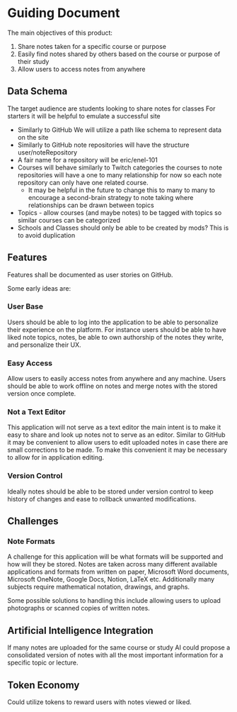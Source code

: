 # Guiding Document

The main objectives of this product:

1. Share notes taken for a specific course or purpose
2. Easily find notes shared by others based on the course or purpose of their study
3. Allow users to access notes from anywhere

## Data Schema

The target audience are students looking to share notes for classes
For starters it will be helpful to emulate a successful site

- Similarly to GitHub We will utilize a path like schema to represent data on the site
- Similarly to GitHub note repositories will have the structure user/noteRepository
- A fair name for a repository will be eric/enel-101
- Courses will behave similarly to Twitch categories the courses to note repositories will have a one to many relationship for now so each note repository can only have one related course.
  - It may be helpful in the future to change this to many to many to encourage a second-brain strategy to note taking where relationships can be drawn between topics
- Topics - allow courses (and maybe notes) to be tagged with topics so similar courses can be categorized
- Schools and Classes should only be able to be created by mods? This is to avoid duplication

## Features

Features shall be documented as user stories on GitHub.

Some early ideas are:

### User Base

Users should be able to log into the application to be able to personalize their experience on the platform. For instance users should be able to have liked note topics, notes, be able to own authorship of the notes they write, and personalize their UX.

### Easy Access

Allow users to easily access notes from anywhere and any machine. Users should be able to work offline on notes and merge notes with the stored version once complete.

### Not a Text Editor

This application will not serve as a text editor the main intent is to make it easy to share and look up notes not to serve as an editor. Similar to GitHub it may be convenient to allow users to edit uploaded notes in case there are small corrections to be made. To make this convenient it may be necessary to allow for in application editing.

### Version Control

Ideally notes should be able to be stored under version control to keep history of changes and ease to rollback unwanted modifications.

## Challenges

### Note Formats

A challenge for this application will be what formats will be supported and how will they be stored. Notes are taken across many different available applications and formats from written on paper, Microsoft Word documents, Microsoft OneNote, Google Docs, Notion, LaTeX etc. Additionally many subjects require mathematical notation, drawings, and graphs.

Some possible solutions to handling this include allowing users to upload photographs or scanned copies of written notes.

## Artificial Intelligence Integration

If many notes are uploaded for the same course or study AI could propose a consolidated version of notes with all the most important information for a specific topic or lecture.

## Token Economy

Could utilize tokens to reward users with notes viewed or liked.

